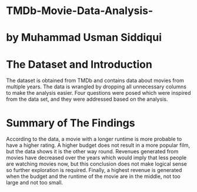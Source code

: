 # TMDb-Movie-Data-Analysis-
# by Muhammad Usman Siddiqui 
# The Dataset and Introduction
The dataset is obtained from TMDb and contains data about movies from multiple years. The data is wrangled by dropping all unnecessary columns to make the analysis easier. Four questions were posed which were inspired from the data set, and they were addressed based on the analysis.
# Summary of The Findings 
According to the data, a movie with a longer runtime is more probable to have a higher rating. A higher budget does not result in a more popular film, but the data shows it is the other way round. Revenues generated from movies have decreased over the years which would imply that less people are watching movies now, but this conclusion does not make logical sense so further exploration is required. Finally, a highest revenue is generated when the budget and the runtime of the movie are in the middle, not too large and not too small.
